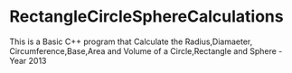 # RectangleCircleSphereCalculations
This is a Basic C++ program that Calculate the Radius,Diamaeter, Circumference,Base,Area and Volume of a Circle,Rectangle and Sphere -Year 2013
